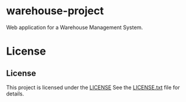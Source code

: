 # warehouse-project
Web application for a Warehouse Management System.

# License
## License

This project is licensed under the [LICENSE](LICENSE.txt)
See the [LICENSE.txt](LICENSE.txt) file for details.
